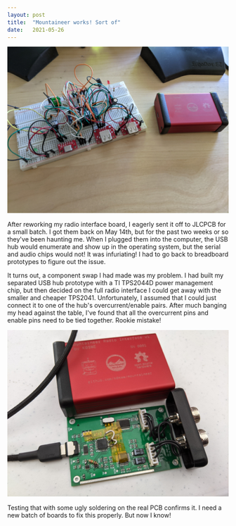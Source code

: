 ```yaml
---
layout: post
title:  "Mountaineer works! Sort of"
date:   2021-05-26
---
```

![USB hub on breadboard](/assets/2021-05-25-usb-hub.jpg)

After reworking my radio interface board, I eagerly sent it off to JLCPCB for a small batch. I got
them back on May 14th, but for the past two weeks or so they've been haunting me. When I plugged
them into the computer, the USB hub would enumerate and show up in the operating system, but the
serial and audio chips would not! It was infuriating! I had to go back to breadboard prototypes to
figure out the issue.

It turns out, a component swap I had made was my problem. I had built my separated USB hub prototype
with a TI TPS2044D power management chip, but then decided on the full radio interface I
could get away with the smaller and cheaper TPS2041. Unfortunately, I assumed that I could just
connect it to one of the hub's overcurrent/enable pairs. After much banging my head against the
table, I've found that all the overcurrent pins and enable pins need to be tied together. Rookie
mistake!

![PCB project with ugly soldering](/assets/2021-05-25-ugly-mountaineer.jpg)

Testing that with some ugly soldering on the real PCB confirms it. I need a new batch of boards to
fix this properly. But now I know!
